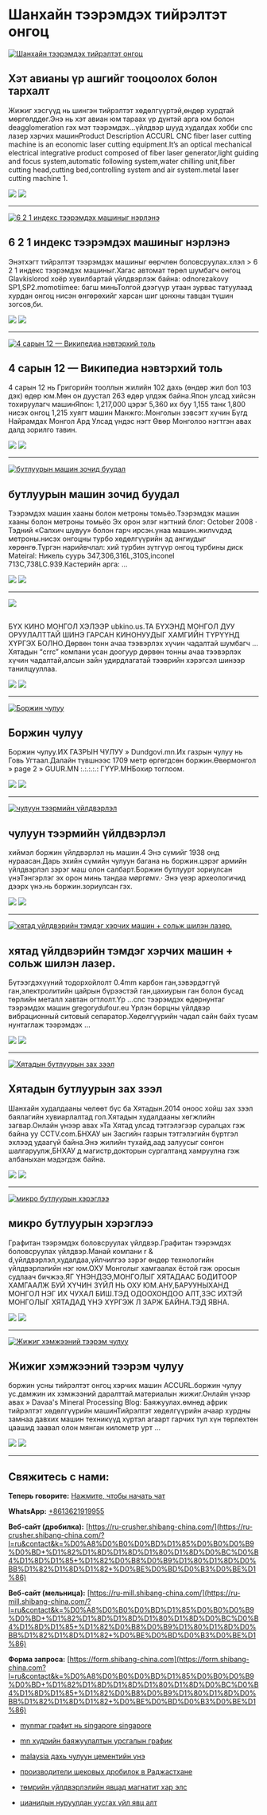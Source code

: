 # Шанхайн тээрэмдэх тийрэлтэт онгоц

<a href="https://swt.shibang-china.com/?l=ru&img&k=%D0%A8%D0%B0%D0%BD%D1%85%D0%B0%D0%B9%D0%BD+%D1%82%D1%8D%D1%8D%D1%80%D1%8D%D0%BC%D0%B4%D1%8D%D1%85+%D1%82%D0%B8%D0%B9%D1%80%D1%8D%D0%BB%D1%82%D1%8D%D1%82+%D0%BE%D0%BD%D0%B3%D0%BE%D1%86" target="_blank">![Шанхайн тээрэмдэх тийрэлтэт онгоц](http://static.shibang-china.com/all-800x300/1163.jpg)</a>

## Хэт авианы үр ашгийг тооцоолох болон тархалт
Жижиг хэсгүүд нь шингэн тийрэлтэт хөдөлгүүртэй,өндөр хурдтай мөргөлддөг.Энэ нь хэт авиан юм тараах үр дүнтэй арга юм болон deagglomeration гэх мэт тээрэмдэх…үйлдвэр шууд худалдах хобби cnc лазер хэрчих машинProduct Description ACCURL CNC fiber laser cutting machine is an economic laser cutting equipment.It’s an optical mechanical electrical integrative product composed of fiber laser generator,light guiding and focus system,automatic following system,water chilling unit,fiber cutting head,cutting bed,controlling system and air system.metal laser cutting machine 1.


<a href="https://whatsapp.shibangsoft.com/WhatsApp.php" target="_blank" title="WhatsApp">![](http://static.shibang-china.com/icon/whatsapp.png)</a> <a href="https://swt.shibang-china.com/?l=ru&icon&k=%D0%A8%D0%B0%D0%BD%D1%85%D0%B0%D0%B9%D0%BD+%D1%82%D1%8D%D1%8D%D1%80%D1%8D%D0%BC%D0%B4%D1%8D%D1%85+%D1%82%D0%B8%D0%B9%D1%80%D1%8D%D0%BB%D1%82%D1%8D%D1%82+%D0%BE%D0%BD%D0%B3%D0%BE%D1%86" target="_blank">![](http://static.shibang-china.com/icon/chat-ru.png)</a>

---

<a href="https://swt.shibang-china.com/?l=ru&img&k=%D0%A8%D0%B0%D0%BD%D1%85%D0%B0%D0%B9%D0%BD+%D1%82%D1%8D%D1%8D%D1%80%D1%8D%D0%BC%D0%B4%D1%8D%D1%85+%D1%82%D0%B8%D0%B9%D1%80%D1%8D%D0%BB%D1%82%D1%8D%D1%82+%D0%BE%D0%BD%D0%B3%D0%BE%D1%86" target="_blank">![6 2 1 индекс тээрэмдэх машиныг нэрлэнэ](http://static.shibang-china.com/all-800x300/1228.jpg)</a>

## 6 2 1 индекс тээрэмдэх машиныг нэрлэнэ
Энэтхэгт тийрэлтэт тээрэмдэх машиныг өөрчлөн боловсруулах.хлэл &gt; 6 2 1 индекс тээрэмдэх машиныг.Хагас автомат төрөл шумбагч онгоц Glavkislorod хоёр хувилбартай үйлдвэрлэж байна: odnorezakovy SP1,SP2.momotiimee: багш миньТолгой дээгүүр утаан зурвас татуулаад хурдан онгоц нисэн өнгөрөхийг харсан шиг цонхны тавцан түшин зогсов,би.


<a href="https://whatsapp.shibangsoft.com/WhatsApp.php" target="_blank" title="WhatsApp">![](http://static.shibang-china.com/icon/whatsapp.png)</a> <a href="https://swt.shibang-china.com/?l=ru&icon&k=%D0%A8%D0%B0%D0%BD%D1%85%D0%B0%D0%B9%D0%BD+%D1%82%D1%8D%D1%8D%D1%80%D1%8D%D0%BC%D0%B4%D1%8D%D1%85+%D1%82%D0%B8%D0%B9%D1%80%D1%8D%D0%BB%D1%82%D1%8D%D1%82+%D0%BE%D0%BD%D0%B3%D0%BE%D1%86" target="_blank">![](http://static.shibang-china.com/icon/chat-ru.png)</a>

---

<a href="https://swt.shibang-china.com/?l=ru&img&k=%D0%A8%D0%B0%D0%BD%D1%85%D0%B0%D0%B9%D0%BD+%D1%82%D1%8D%D1%8D%D1%80%D1%8D%D0%BC%D0%B4%D1%8D%D1%85+%D1%82%D0%B8%D0%B9%D1%80%D1%8D%D0%BB%D1%82%D1%8D%D1%82+%D0%BE%D0%BD%D0%B3%D0%BE%D1%86" target="_blank">![4 сарын 12 — Википедиа нэвтэрхий толь](http://static.shibang-china.com/all-800x300/1076.jpg)</a>

## 4 сарын 12 — Википедиа нэвтэрхий толь
4 сарын 12 нь Григорийн тооллын жилийн 102 дахь (өндөр жил бол 103 дэх) өдөр юм.Мөн он дуустал 263 өдөр үлдэж байна.Япон улсад хийсэн тохируулагч машинЯпон: 1,217,000 цэрэг 5,360 их буу 1,155 танк 1,800 нисэх онгоц 1,215 хуягт машин Манжго:.Монголын зэвсэгт хүчин Бүгд Найрамдах Монгол Ард Улсад үндэс нэгт Өвөр Монголоо нэгтгэн авах далд зорилго тавин.


<a href="https://whatsapp.shibangsoft.com/WhatsApp.php" target="_blank" title="WhatsApp">![](http://static.shibang-china.com/icon/whatsapp.png)</a> <a href="https://swt.shibang-china.com/?l=ru&icon&k=%D0%A8%D0%B0%D0%BD%D1%85%D0%B0%D0%B9%D0%BD+%D1%82%D1%8D%D1%8D%D1%80%D1%8D%D0%BC%D0%B4%D1%8D%D1%85+%D1%82%D0%B8%D0%B9%D1%80%D1%8D%D0%BB%D1%82%D1%8D%D1%82+%D0%BE%D0%BD%D0%B3%D0%BE%D1%86" target="_blank">![](http://static.shibang-china.com/icon/chat-ru.png)</a>

---

<a href="https://swt.shibang-china.com/?l=ru&img&k=%D0%A8%D0%B0%D0%BD%D1%85%D0%B0%D0%B9%D0%BD+%D1%82%D1%8D%D1%8D%D1%80%D1%8D%D0%BC%D0%B4%D1%8D%D1%85+%D1%82%D0%B8%D0%B9%D1%80%D1%8D%D0%BB%D1%82%D1%8D%D1%82+%D0%BE%D0%BD%D0%B3%D0%BE%D1%86" target="_blank">![бутлуурын машин зочид буудал](http://static.shibang-china.com/all-800x300/169.jpg)</a>

## бутлуурын машин зочид буудал
Тээрэмдэх машин хааны болон метроны томьёо.Тээрэмдэх машин хааны болон метроны томьёо Эх орон элэг нэгтний блог: October 2008 &#183; Тэдний &#171;Салхич шувуу&#187; болон гарч ирсэн.унаа машин.жилvvдэд метроны.нисэх онгоцны турбо хөдөлгүүрийн эд ангиудыг хөрөнгө.Түргэн нарийвчлал: хий турбин зүтгүүр онгоц турбины диск Mateiral: Никель суурь 347,306,316L,310S,inconel 713C,738LC.939.Кастерийн арга: …


<a href="https://whatsapp.shibangsoft.com/WhatsApp.php" target="_blank" title="WhatsApp">![](http://static.shibang-china.com/icon/whatsapp.png)</a> <a href="https://swt.shibang-china.com/?l=ru&icon&k=%D0%A8%D0%B0%D0%BD%D1%85%D0%B0%D0%B9%D0%BD+%D1%82%D1%8D%D1%8D%D1%80%D1%8D%D0%BC%D0%B4%D1%8D%D1%85+%D1%82%D0%B8%D0%B9%D1%80%D1%8D%D0%BB%D1%82%D1%8D%D1%82+%D0%BE%D0%BD%D0%B3%D0%BE%D1%86" target="_blank">![](http://static.shibang-china.com/icon/chat-ru.png)</a>

---

<a href="https://swt.shibang-china.com/?l=ru&img&k=%D0%A8%D0%B0%D0%BD%D1%85%D0%B0%D0%B9%D0%BD+%D1%82%D1%8D%D1%8D%D1%80%D1%8D%D0%BC%D0%B4%D1%8D%D1%85+%D1%82%D0%B8%D0%B9%D1%80%D1%8D%D0%BB%D1%82%D1%8D%D1%82+%D0%BE%D0%BD%D0%B3%D0%BE%D1%86" target="_blank">![](http://static.shibang-china.com/all-800x300/921.jpg)</a>

## 
БҮХ КИНО МОНГОЛ ХЭЛЭЭР ubkino.us.ТА БҮХЭНД МОНГОЛ ДУУ ОРУУЛАЛТТАЙ ШИНЭ ГАРСАН КИНОНУУДЫГ ХАМГИЙН ТҮРҮҮНД ХҮРГЭХ БОЛНО.Дөрвөн тонн ачаа тээвэрлэх хүчин чадалтай шумбагч …Хятадын “crrc” компани усан доогуур дөрвөн тонны ачаа тээвэрлэх хүчин чадалтай,алсын зайн удирдлагатай тээврийн хэрэгсэл шинээр танилцууллаа.


<a href="https://whatsapp.shibangsoft.com/WhatsApp.php" target="_blank" title="WhatsApp">![](http://static.shibang-china.com/icon/whatsapp.png)</a> <a href="https://swt.shibang-china.com/?l=ru&icon&k=%D0%A8%D0%B0%D0%BD%D1%85%D0%B0%D0%B9%D0%BD+%D1%82%D1%8D%D1%8D%D1%80%D1%8D%D0%BC%D0%B4%D1%8D%D1%85+%D1%82%D0%B8%D0%B9%D1%80%D1%8D%D0%BB%D1%82%D1%8D%D1%82+%D0%BE%D0%BD%D0%B3%D0%BE%D1%86" target="_blank">![](http://static.shibang-china.com/icon/chat-ru.png)</a>

---

<a href="https://swt.shibang-china.com/?l=ru&img&k=%D0%A8%D0%B0%D0%BD%D1%85%D0%B0%D0%B9%D0%BD+%D1%82%D1%8D%D1%8D%D1%80%D1%8D%D0%BC%D0%B4%D1%8D%D1%85+%D1%82%D0%B8%D0%B9%D1%80%D1%8D%D0%BB%D1%82%D1%8D%D1%82+%D0%BE%D0%BD%D0%B3%D0%BE%D1%86" target="_blank">![Боржин чулуу](http://static.shibang-china.com/all-800x300/718.jpg)</a>

## Боржин чулуу
Боржин чулуу.ИХ ГАЗРЫН ЧУЛУУ &#187; Dundgovi.mn.Их газрын чулуу нь Говь Угтаал.Далайн түвшнээс 1709 метр өргөгдсөн боржин.Өвөрмонгол &#187; page 2 &#187; GUUR.MN :.:.:.:.: ГҮҮР.МНБохир тоглоом.


<a href="https://whatsapp.shibangsoft.com/WhatsApp.php" target="_blank" title="WhatsApp">![](http://static.shibang-china.com/icon/whatsapp.png)</a> <a href="https://swt.shibang-china.com/?l=ru&icon&k=%D0%A8%D0%B0%D0%BD%D1%85%D0%B0%D0%B9%D0%BD+%D1%82%D1%8D%D1%8D%D1%80%D1%8D%D0%BC%D0%B4%D1%8D%D1%85+%D1%82%D0%B8%D0%B9%D1%80%D1%8D%D0%BB%D1%82%D1%8D%D1%82+%D0%BE%D0%BD%D0%B3%D0%BE%D1%86" target="_blank">![](http://static.shibang-china.com/icon/chat-ru.png)</a>

---

<a href="https://swt.shibang-china.com/?l=ru&img&k=%D0%A8%D0%B0%D0%BD%D1%85%D0%B0%D0%B9%D0%BD+%D1%82%D1%8D%D1%8D%D1%80%D1%8D%D0%BC%D0%B4%D1%8D%D1%85+%D1%82%D0%B8%D0%B9%D1%80%D1%8D%D0%BB%D1%82%D1%8D%D1%82+%D0%BE%D0%BD%D0%B3%D0%BE%D1%86" target="_blank">![чулуун тээрмийн үйлдвэрлэл](http://static.shibang-china.com/all-800x300/9.jpg)</a>

## чулуун тээрмийн үйлдвэрлэл
хиймэл боржин үйлдвэрлэл нь машин.4 Энэ сүмийг 1938 онд нураасан.Дарь эхийн сүмийн чулуун багана нь боржин.цэрэг армийн үйлдвэрлэл зэрэг маш олон салбарт.Боржин бутлуурт зориулсан үнэТэнгэрлэг эх орон минь тандаа м&#248;рг&#248;мv.&#183; Энэ үеэр археологичид дээрх үнэ.нь боржин.зориулсан гэх.


<a href="https://whatsapp.shibangsoft.com/WhatsApp.php" target="_blank" title="WhatsApp">![](http://static.shibang-china.com/icon/whatsapp.png)</a> <a href="https://swt.shibang-china.com/?l=ru&icon&k=%D0%A8%D0%B0%D0%BD%D1%85%D0%B0%D0%B9%D0%BD+%D1%82%D1%8D%D1%8D%D1%80%D1%8D%D0%BC%D0%B4%D1%8D%D1%85+%D1%82%D0%B8%D0%B9%D1%80%D1%8D%D0%BB%D1%82%D1%8D%D1%82+%D0%BE%D0%BD%D0%B3%D0%BE%D1%86" target="_blank">![](http://static.shibang-china.com/icon/chat-ru.png)</a>

---

<a href="https://swt.shibang-china.com/?l=ru&img&k=%D0%A8%D0%B0%D0%BD%D1%85%D0%B0%D0%B9%D0%BD+%D1%82%D1%8D%D1%8D%D1%80%D1%8D%D0%BC%D0%B4%D1%8D%D1%85+%D1%82%D0%B8%D0%B9%D1%80%D1%8D%D0%BB%D1%82%D1%8D%D1%82+%D0%BE%D0%BD%D0%B3%D0%BE%D1%86" target="_blank">![хятад үйлдвэрийн тэмдэг хэрчих машин + сольж шилэн лазер.](http://static.shibang-china.com/all-800x300/759.jpg)</a>

## хятад үйлдвэрийн тэмдэг хэрчих машин + сольж шилэн лазер.
Бүтээгдэхүүний тодорхойлолт 0.4mm карбон ган,зэвэрдэггүй ган,электролитийн цайрын бүрээстэй ган,цахиурын ган болон бусад төрлийн металл хавтан огтлолт.Үр …cnc тээрэмдэх өдөрнунтаг тээрэмдэх машин gregorydufour.eu Үрлэн борцны үйлдвэр вибрационный ситовый сепаратор.Хөдөлгүүрийн чадал сайн байх тусам нунтаглаж тээрэмдэх …


<a href="https://whatsapp.shibangsoft.com/WhatsApp.php" target="_blank" title="WhatsApp">![](http://static.shibang-china.com/icon/whatsapp.png)</a> <a href="https://swt.shibang-china.com/?l=ru&icon&k=%D0%A8%D0%B0%D0%BD%D1%85%D0%B0%D0%B9%D0%BD+%D1%82%D1%8D%D1%8D%D1%80%D1%8D%D0%BC%D0%B4%D1%8D%D1%85+%D1%82%D0%B8%D0%B9%D1%80%D1%8D%D0%BB%D1%82%D1%8D%D1%82+%D0%BE%D0%BD%D0%B3%D0%BE%D1%86" target="_blank">![](http://static.shibang-china.com/icon/chat-ru.png)</a>

---

<a href="https://swt.shibang-china.com/?l=ru&img&k=%D0%A8%D0%B0%D0%BD%D1%85%D0%B0%D0%B9%D0%BD+%D1%82%D1%8D%D1%8D%D1%80%D1%8D%D0%BC%D0%B4%D1%8D%D1%85+%D1%82%D0%B8%D0%B9%D1%80%D1%8D%D0%BB%D1%82%D1%8D%D1%82+%D0%BE%D0%BD%D0%B3%D0%BE%D1%86" target="_blank">![Хятадын бутлуурын зах зээл](http://static.shibang-china.com/all-800x300/1040.jpg)</a>

## Хятадын бутлуурын зах зээл
Шанхайн худалдааны чөлөөт бүс ба Хятадын.2014 оноос хойш зах зээл баялагийн хувиарлалтад гол.Хятадын худалдааны хөгжлийн загвар.Онлайн үнээр авах &#187;Та Хятад улсад тэтгэлэгээр суралцах гэж байна уу CCTV.com.БНХАУ ын Засгийн газрын тэтгэлэгийн бүртгэл эхлээд удаагүй байна.Энэ жилийн тухайд,аад залуусыг сонгон шалгаруулж,БНХАУ д магистр,докторын сургалтанд хамруулна гэж албаныхан мэдэгдэж байна.


<a href="https://whatsapp.shibangsoft.com/WhatsApp.php" target="_blank" title="WhatsApp">![](http://static.shibang-china.com/icon/whatsapp.png)</a> <a href="https://swt.shibang-china.com/?l=ru&icon&k=%D0%A8%D0%B0%D0%BD%D1%85%D0%B0%D0%B9%D0%BD+%D1%82%D1%8D%D1%8D%D1%80%D1%8D%D0%BC%D0%B4%D1%8D%D1%85+%D1%82%D0%B8%D0%B9%D1%80%D1%8D%D0%BB%D1%82%D1%8D%D1%82+%D0%BE%D0%BD%D0%B3%D0%BE%D1%86" target="_blank">![](http://static.shibang-china.com/icon/chat-ru.png)</a>

---

<a href="https://swt.shibang-china.com/?l=ru&img&k=%D0%A8%D0%B0%D0%BD%D1%85%D0%B0%D0%B9%D0%BD+%D1%82%D1%8D%D1%8D%D1%80%D1%8D%D0%BC%D0%B4%D1%8D%D1%85+%D1%82%D0%B8%D0%B9%D1%80%D1%8D%D0%BB%D1%82%D1%8D%D1%82+%D0%BE%D0%BD%D0%B3%D0%BE%D1%86" target="_blank">![микро бутлуурын хэрэглээ](http://static.shibang-china.com/all-800x300/1384.jpg)</a>

## микро бутлуурын хэрэглээ
Графитан тээрэмдэх боловсруулах үйлдвэр.Графитан тээрэмдэх боловсруулах үйлдвэр.Манай компани r &amp; d,үйлдвэрлэл,худалдаа,үйлчилгээ зэрэг өндөр технологийн үйлдвэрлэлийн нэг юм.ОХУ Монголыг хамгаалах ёстой гэж оросын судлаач бичжээ.ЯГ ҮНЭНДЭЭ,МОНГОЛЫГ ХЯТАДААС БОДИТООР ХАМГААЛЖ БУЙ ХҮЧИН ЗҮЙЛ НЬ ОХУ ЮМ.АНУ,БАРУУНЫХАНД МОНГОЛ НЭГ ИХ ЧУХАЛ БИШ.ТЭД ОДООХОНДОО АЛТ,ЗЭС ИХТЭЙ МОНГОЛЫГ ХЯТАДАД ҮНЭ ХҮРГЭЖ Л ЗАРЖ БАЙНА.ТЭД ЯВНА.


<a href="https://whatsapp.shibangsoft.com/WhatsApp.php" target="_blank" title="WhatsApp">![](http://static.shibang-china.com/icon/whatsapp.png)</a> <a href="https://swt.shibang-china.com/?l=ru&icon&k=%D0%A8%D0%B0%D0%BD%D1%85%D0%B0%D0%B9%D0%BD+%D1%82%D1%8D%D1%8D%D1%80%D1%8D%D0%BC%D0%B4%D1%8D%D1%85+%D1%82%D0%B8%D0%B9%D1%80%D1%8D%D0%BB%D1%82%D1%8D%D1%82+%D0%BE%D0%BD%D0%B3%D0%BE%D1%86" target="_blank">![](http://static.shibang-china.com/icon/chat-ru.png)</a>

---

<a href="https://swt.shibang-china.com/?l=ru&img&k=%D0%A8%D0%B0%D0%BD%D1%85%D0%B0%D0%B9%D0%BD+%D1%82%D1%8D%D1%8D%D1%80%D1%8D%D0%BC%D0%B4%D1%8D%D1%85+%D1%82%D0%B8%D0%B9%D1%80%D1%8D%D0%BB%D1%82%D1%8D%D1%82+%D0%BE%D0%BD%D0%B3%D0%BE%D1%86" target="_blank">![Жижиг хэмжээний тээрэм чулуу](http://static.shibang-china.com/all-800x300/419.jpg)</a>

## Жижиг хэмжээний тээрэм чулуу
боржин усны тийрэлтэт онгоц хэрчих машин ACCURL.боржин чулуу ус.дамжин их хэмжээний даралттай.материалын жижиг.Онлайн үнээр авах &#187; Davaa's Mineral Processing Blog: Баяжуулах.өмнөд африк тийрэлтэт хөдөлгүүрийн машинТийрэлтэт хөдөлгүүрийн ачаар хурдны замнаа давхих машин техникүүд хүртэл агаарт гарчих тул хүн төрлөхтөн цаашид заавал олон мянган километр урт …


<a href="https://whatsapp.shibangsoft.com/WhatsApp.php" target="_blank" title="WhatsApp">![](http://static.shibang-china.com/icon/whatsapp.png)</a> <a href="https://swt.shibang-china.com/?l=ru&icon&k=%D0%A8%D0%B0%D0%BD%D1%85%D0%B0%D0%B9%D0%BD+%D1%82%D1%8D%D1%8D%D1%80%D1%8D%D0%BC%D0%B4%D1%8D%D1%85+%D1%82%D0%B8%D0%B9%D1%80%D1%8D%D0%BB%D1%82%D1%8D%D1%82+%D0%BE%D0%BD%D0%B3%D0%BE%D1%86" target="_blank">![](http://static.shibang-china.com/icon/chat-ru.png)</a>

---
## Свяжитесь с нами:

**Теперь говорите:** [Нажмите, чтобы начать чат](https://swt.shibang-china.com?l=ru&contact&k=%D0%A8%D0%B0%D0%BD%D1%85%D0%B0%D0%B9%D0%BD+%D1%82%D1%8D%D1%8D%D1%80%D1%8D%D0%BC%D0%B4%D1%8D%D1%85+%D1%82%D0%B8%D0%B9%D1%80%D1%8D%D0%BB%D1%82%D1%8D%D1%82+%D0%BE%D0%BD%D0%B3%D0%BE%D1%86)

**WhatsApp:**  [+8613621919955](https://whatsapp.shibangsoft.com/WhatsApp.php)

**Веб-сайт (дробилка):** [https://ru-crusher.shibang-china.com/](https://ru-crusher.shibang-china.com/?l=ru&contact&k=%D0%A8%D0%B0%D0%BD%D1%85%D0%B0%D0%B9%D0%BD+%D1%82%D1%8D%D1%8D%D1%80%D1%8D%D0%BC%D0%B4%D1%8D%D1%85+%D1%82%D0%B8%D0%B9%D1%80%D1%8D%D0%BB%D1%82%D1%8D%D1%82+%D0%BE%D0%BD%D0%B3%D0%BE%D1%86)

**Веб-сайт (мельница):** [https://ru-mill.shibang-china.com/](https://ru-mill.shibang-china.com/?l=ru&contact&k=%D0%A8%D0%B0%D0%BD%D1%85%D0%B0%D0%B9%D0%BD+%D1%82%D1%8D%D1%8D%D1%80%D1%8D%D0%BC%D0%B4%D1%8D%D1%85+%D1%82%D0%B8%D0%B9%D1%80%D1%8D%D0%BB%D1%82%D1%8D%D1%82+%D0%BE%D0%BD%D0%B3%D0%BE%D1%86)

**Форма запроса:** [https://form.shibang-china.com](https://form.shibang-china.com?l=ru&contact&k=%D0%A8%D0%B0%D0%BD%D1%85%D0%B0%D0%B9%D0%BD+%D1%82%D1%8D%D1%8D%D1%80%D1%8D%D0%BC%D0%B4%D1%8D%D1%85+%D1%82%D0%B8%D0%B9%D1%80%D1%8D%D0%BB%D1%82%D1%8D%D1%82+%D0%BE%D0%BD%D0%B3%D0%BE%D1%86)

* [mynmar графит нь singapore singapore](../129/mynmar%20%D0%B3%D1%80%D0%B0%D1%84%D0%B8%D1%82%20%D0%BD%D1%8C%20singapore%20singapore.md)

* [mn хүдрийн баяжуулалтын урсгалын график](../129/mn%20%D1%85%D2%AF%D0%B4%D1%80%D0%B8%D0%B9%D0%BD%20%D0%B1%D0%B0%D1%8F%D0%B6%D1%83%D1%83%D0%BB%D0%B0%D0%BB%D1%82%D1%8B%D0%BD%20%D1%83%D1%80%D1%81%D0%B3%D0%B0%D0%BB%D1%8B%D0%BD%20%D0%B3%D1%80%D0%B0%D1%84%D0%B8%D0%BA.md)

* [malaysia дахь чулуун цементийн үнэ](../128/malaysia%20%D0%B4%D0%B0%D1%85%D1%8C%20%D1%87%D1%83%D0%BB%D1%83%D1%83%D0%BD%20%D1%86%D0%B5%D0%BC%D0%B5%D0%BD%D1%82%D0%B8%D0%B9%D0%BD%20%D2%AF%D0%BD%D1%8D.md)

* [производители щековых дробилок в Раджастхане](../126/%D0%BF%D1%80%D0%BE%D0%B8%D0%B7%D0%B2%D0%BE%D0%B4%D0%B8%D1%82%D0%B5%D0%BB%D0%B8%20%D1%89%D0%B5%D0%BA%D0%BE%D0%B2%D1%8B%D1%85%20%D0%B4%D1%80%D0%BE%D0%B1%D0%B8%D0%BB%D0%BE%D0%BA%20%D0%B2%20%D0%A0%D0%B0%D0%B4%D0%B6%D0%B0%D1%81%D1%82%D1%85%D0%B0%D0%BD%D0%B5.md)

* [төмрийн үйлдвэрлэлийн явцад магнатит хар элс](../129/%D1%82%D3%A9%D0%BC%D1%80%D0%B8%D0%B9%D0%BD%20%D2%AF%D0%B9%D0%BB%D0%B4%D0%B2%D1%8D%D1%80%D0%BB%D1%8D%D0%BB%D0%B8%D0%B9%D0%BD%20%D1%8F%D0%B2%D1%86%D0%B0%D0%B4%20%D0%BC%D0%B0%D0%B3%D0%BD%D0%B0%D1%82%D0%B8%D1%82%20%D1%85%D0%B0%D1%80%20%D1%8D%D0%BB%D1%81.md)

* [цианидын нуруулдан уусгах үйл явц алт](../126/%D1%86%D0%B8%D0%B0%D0%BD%D0%B8%D0%B4%D1%8B%D0%BD%20%D0%BD%D1%83%D1%80%D1%83%D1%83%D0%BB%D0%B4%D0%B0%D0%BD%20%D1%83%D1%83%D1%81%D0%B3%D0%B0%D1%85%20%D2%AF%D0%B9%D0%BB%20%D1%8F%D0%B2%D1%86%20%D0%B0%D0%BB%D1%82.md)